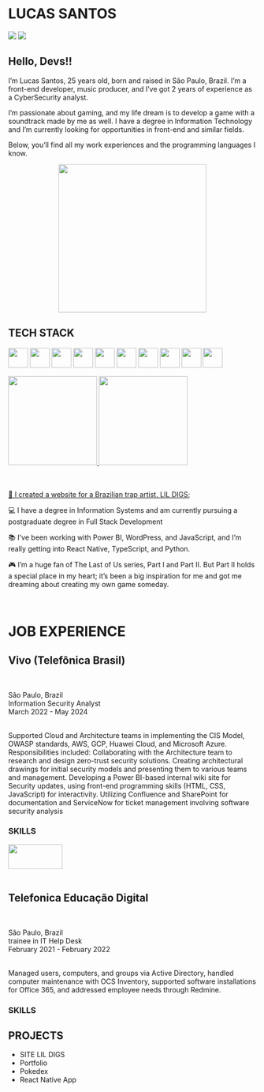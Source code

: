 ## <h1>LUCAS SANTOS</h1>
<div>

<a href = "mailto:contato.lucasazevedo1@gmail.com"><img loading="lazy" src="https://img.shields.io/badge/Gmail-D14836?style=for-the-badge&logo=gmail&logoColor=white" target="_blank"></a>
<a href="https://www.linkedin.com/in/lucas-azevedos/" target="_blank"><img loading="lazy" src="https://img.shields.io/badge/-LinkedIn-%230077B5?style=for-the-badge&logo=linkedin&logoColor=white" target="_blank"></a>   
</div>

## Hello, Devs!!

I’m Lucas Santos, 25 years old, born and raised in São Paulo, Brazil. I’m a front-end developer, music producer, and I’ve got 2 years of experience as a CyberSecurity analyst.

I’m passionate about gaming, and my life dream is to develop a game with a soundtrack made by me as well. I have a degree in Information Technology and I’m currently looking for opportunities in front-end and similar fields.

Below, you’ll find all my work experiences and the programming languages I know.

<p align="center">
  <img src="https://github.com/user-attachments/assets/c6c97461-e622-43a4-a00b-9977e8c631c2"width="300">
</p>





## TECH STACK
<img loading="lazy" src="https://cdn.jsdelivr.net/gh/devicons/devicon@latest/icons/react/react-original-wordmark.svg" width="40" height="40"></img>
<img loading="lazy" src="https://cdn.jsdelivr.net/gh/devicons/devicon@latest/icons/typescript/typescript-original.svg"  width="40" height="40" />
<img loading="lazy" src="https://cdn.jsdelivr.net/gh/devicons/devicon@latest/icons/javascript/javascript-original.svg"  width="40" height="40" />
<img loading="lazy" src="https://cdn.jsdelivr.net/gh/devicons/devicon@latest/icons/python/python-original-wordmark.svg"  width="40" height="40" />
<img loading="lazy" src="https://cdn.jsdelivr.net/gh/devicons/devicon@latest/icons/css3/css3-plain-wordmark.svg" width="40" height="40" />
<img  loading="lazy" src="https://cdn.jsdelivr.net/gh/devicons/devicon@latest/icons/linux/linux-original.svg" width="40" height="40" />
<img loading="lazy" src="https://cdn.jsdelivr.net/gh/devicons/devicon@latest/icons/html5/html5-plain-wordmark.svg" width="40" height="40" />
<img loading="lazy" src="https://cdn.jsdelivr.net/gh/devicons/devicon@latest/icons/wordpress/wordpress-original.svg" width="40" height="40" />
<img loading="lazy" src="https://cdn.jsdelivr.net/gh/devicons/devicon@latest/icons/mysql/mysql-original-wordmark.svg" width="40" height="40" />
<img loading="lazy" src="https://cdn.jsdelivr.net/gh/devicons/devicon@latest/icons/vitejs/vitejs-original.svg" width="40" height="40" />

<div>
<a href="https://github.com/lucassantosoriginal">
<img loading="lazy" height="180em" src="https://github-readme-stats.vercel.app/api/top-langs/?username=lucassantosoriginal&layout=compact&langs_count=7&theme=midnight-purple"/>
<img loading="lazy" height="180em" src="https://github-readme-stats.vercel.app/api?username=lucassantosoriginal&show_icons=true&theme=midnight-purple&include_all_commits=true&count_private=true"/>
</div>
</br>
</br>
<div display="inline-block">
 <p align="left">🤿 I created a website for a Brazilian trap artist. <a href="https://lucassantosoriginal.github.io/lildigs-siteofc/">LIL DIGS</a>;</p>
 <p align="left">💻 I have a degree in Information Systems and am currently pursuing a postgraduate degree in Full Stack Development </p>
 <p align="left">📚 I've been working with Power BI, WordPress, and JavaScript, and I’m really getting into React Native, TypeScript, and Python.</p>
 <p align="left">🎮 I’m a huge fan of The Last of Us series, Part I and Part II. But Part II holds a special place in my heart; it’s been a big inspiration for me and got me dreaming about creating my own game someday.</p>
</div>

<br>

<h1>JOB EXPERIENCE</h1>
<h2> Vivo (Telefônica Brasil)</h2></br>
<p>São Paulo, Brazil </br>
Information Security Analyst <br>
 March 2022 - May 2024 <br>
</br></p>
  <p>
     Supported Cloud and Architecture teams in implementing the CIS Model, OWASP standards, AWS, GCP, Huawei Cloud, and Microsoft Azure. Responsibilities
 included:
 Collaborating with the Architecture team to research and design zero-trust security solutions.
 Creating architectural drawings for initial security models and presenting them to various teams and management.
 Developing a Power BI-based internal wiki site for Security updates, using front-end programming skills (HTML, CSS, JavaScript) for interactivity.
 Utilizing Confluence and SharePoint for documentation and ServiceNow for ticket management involving software security analysis
</p>
  <h3>SKILLS</h3>
<img loading="lazy" src="https://github.com/user-attachments/assets/cc390121-ef02-4f2e-b7c0-330154668859" width="110" height="50" />
  <br>
  <br>
</div>
<div classname="telefonica">
<h2> Telefonica Educação Digital </h2></br>
<p>São Paulo, Brazil </br>
trainee in IT Help Desk  <br>
 February 2021 - February 2022 <br>
</br>
   <p>
 Managed users, computers, and groups via Active Directory, handled computer maintenance with OCS Inventory, supported software installations for Office 365,
 and addressed employee needs through Redmine. </p>
  <h3>SKILLS</h3>
</div>


## PROJECTS


- SITE LIL DIGS
- Portfolio
- Pokedex
- React Native App

